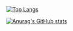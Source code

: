 [![Top Langs](https://github-readme-stats.vercel.app/api/top-langs/?username=dyoshikawa)](https://github.com/anuraghazra/github-readme-stats)

[![Anurag's GitHub stats](https://github-readme-stats.vercel.app/api?username=dyoshikawa)](https://github.com/anuraghazra/github-readme-stats)
